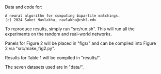 Data and code for: 

    A neural algorithm for computing bipartite matchings.
    (c) 2024 Saket Navlakha, navlakha@cshl.edu

To reproduce results, simply run "src/run.sh". This will run all the experiments on the random and real-world networks. 

Panels for Figure 2 will be placed in "figs/" and can be compiled into Figure 2 via "src/make_fig2.py". 

Results for Table 1 will be compiled in "results/".

The seven datasets used are in "data/".
